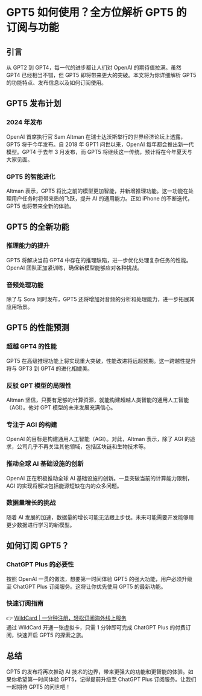 # GPT5 如何使用？全方位解析 GPT5 的订阅与功能

## 引言

从 GPT2 到 GPT4，每一代的进步都让人们对 OpenAI 的期待值拉满。虽然 GPT4 已经相当不错，但 GPT5 即将带来更大的突破。本文将为你详细解析 GPT5 的功能特点、发布信息以及如何订阅使用。

## GPT5 发布计划

### 2024 年发布

OpenAI 首席执行官 Sam Altman 在瑞士达沃斯举行的世界经济论坛上透露，GPT5 将于今年发布。自 2018 年 GPT1 问世以来，OpenAI 每年都会推出新一代模型。GPT4 于去年 3 月发布，而 GPT5 将继续这一传统，预计将在今年夏天与大家见面。

### GPT5 的智能进化

Altman 表示，GPT5 将比之前的模型更加智能，并新增推理功能。这一功能在处理用户任务时将带来质的飞跃，提升 AI 的通用能力。正如 iPhone 的不断迭代，GPT5 也将带来全新的体验。

## GPT5 的全新功能

### 推理能力的提升

GPT5 将解决当前 GPT4 中存在的推理缺陷，进一步优化处理复杂任务的性能。OpenAI 团队正加紧训练，确保新模型能够应对各种挑战。

### 音频处理功能

除了与 Sora 同时发布，GPT5 还将增加对音频的分析和处理能力，进一步拓展其应用场景。

## GPT5 的性能预测

### 超越 GPT4 的性能

GPT5 在高级推理功能上将实现重大突破，性能改进将远超预期。这一跨越性提升将与 GPT3 到 GPT4 的进化相媲美。

### 反驳 GPT 模型的局限性

Altman 坚信，只要有足够的计算资源，就能构建超越人类智能的通用人工智能（AGI）。他对 GPT 模型的未来发展充满信心。

### 专注于 AGI 的构建

OpenAI 的目标是构建通用人工智能（AGI）。对此，Altman 表示，除了 AGI 的追求，公司几乎不再关注其他领域，包括区块链和生物技术等。

### 推动全球 AI 基础设施的创新

OpenAI 正在积极推动全球 AI 基础设施的创新。一旦突破当前的计算能力限制，AGI 的实现将解决包括能源短缺在内的众多问题。

### 数据量增长的挑战

随着 AI 发展的加速，数据量的增长可能无法跟上步伐。未来可能需要开发能够用更少数据进行学习的新模型。

## 如何订阅 GPT5？

### ChatGPT Plus 的必要性

按照 OpenAI 一贯的做法，想要第一时间体验 GPT5 的强大功能，用户必须升级至 ChatGPT Plus 订阅服务。这将让你优先使用 GPT5 的最新功能。

### 快速订阅指南

👉 [WildCard | 一分钟注册，轻松订阅海外线上服务](https://bbtdd.com/WildCard)  
通过 WildCard 开通一张虚拟卡，只需 1 分钟即可完成 ChatGPT Plus 的付费订阅，快速开启 GPT5 的探索之旅。

## 总结

GPT5 的发布将再次推动 AI 技术的边界，带来更强大的功能和更智能的体验。如果你希望第一时间体验 GPT5，记得提前升级至 ChatGPT Plus 订阅服务。让我们一起期待 GPT5 的问世吧！
